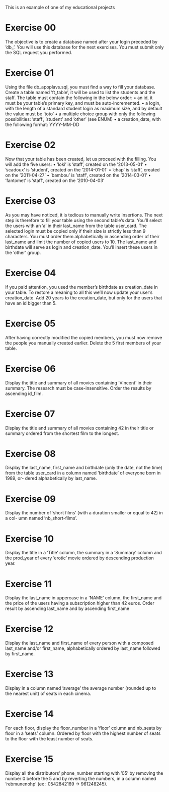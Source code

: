 This is an example of one of my educational projects

# Exercise 00
The objective is to create a database named after your login preceded by ’db_’. You
will use this database for the next exercises. You must submit only the SQL request you
performed.

# Exercise 01
Using the file db_apoplavs.sql, you must find a way to fill your database.
Create a table named ’ft_table’, it will be used to list the students and the staff.
The table must contain the following in the below order:
• an id, it must be your table’s primary key, and must be auto-incremented.
• a login, with the length of a standard student login as maximum size, and by
default the value must be ’toto’
• a multiple choice group with only the following possibilities: ’staff’, ’student’ and
’other’ (see ENUM)
• a creation_date, with the following format: YYYY-MM-DD

# Exercise 02
Now that your table has been created, let us proceed with the filling. You will add
the five users:
• ’loki’ is ’staff’, created on the ’2013-05-01’
• ’scadoux’ is ’student’, created on the ’2014-01-01’
• ’chap’ is ’staff’, created on the ’2011-04-27’
• ’bambou’ is ’staff’, created on the ’2014-03-01’
• ’fantomet’ is ’staff’, created on the ’2010-04-03’

# Exercise 03
As you may have noticed, it is tedious to manually write insertions. The next step is
therefore to fill your table using the second table’s data.
You’ll select the users with an ’a’ in their last_name from the table user_card.
The selected login must be copied only if their size is strictly less than 9 characters.
You must order them alphabetically in ascending order of their last_name and limit the
number of copied users to 10. The last_name and birthdate will serve as login and
creation_date. You’ll insert these users in the ’other’ group.

# Exercise 04
If you paid attention, you used the member’s birthdate as creation_date in your
table. To restore a meaning to all this we’ll now update your user’s creation_date.
Add 20 years to the creation_date, but only for the users that have an id bigger
than 5.

# Exercise 05
After having correctly modified the copied members, you must now remove the people
you manually created earlier. Delete the 5 first members of your table.

# Exercise 06
Display the title and summary of all movies containing ’Vincent’ in their summary.
The research must be case-insensitive. Order the results by ascending id_film.

# Exercise 07
Display the title and summary of all movies containing 42 in their title or summary
ordered from the shortest film to the longest.

# Exercise 08
Display the last_name, first_name and birthdate (only the date, not the time)
from the table user_card in a column named ’birthdate’ of everyone born in 1989, or-
dered alphabetically by last_name.

# Exercise 09
Display the number of ’short films’ (with a duration smaller or equal to 42) in a col-
umn named ’nb_short-films’.

# Exercise 10
Display the title in a ’Title’ column, the summary in a ’Summary’ column and the
prod_year of every ’erotic’ movie ordered by descending production year.

# Exercise 11
Display the last_name in uppercase in a ’NAME’ column, the first_name and the
price of the users having a subscription higher than 42 euros. Order result by ascending
last_name and by ascending first_name

# Exercise 12
Display the last_name and first_name of every person with a composed last_name
and/or first_name, alphabetically ordered by last_name followed by first_name.

# Exercise 13
Display in a column named ’average’ the average number (rounded up to the nearest
unit) of seats in each cinema.

# Exercise 14
For each floor, display the floor_number in a ’floor’ column and nb_seats by floor
in a ’seats’ column. Ordered by floor with the highest number of seats to the floor with
the least number of seats.

# Exercise 15
Display all the distributors’ phone_number starting with ’05’ by removing the number
0 before the 5 and by reverting the numbers, in a column named ’rebmunenohp’ (ex :
0542842169 -> 961248245).